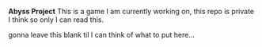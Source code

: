 <b>Abyss Project</b>
This is a game I am currently working on,
this repo is private I think so only I can read this.

gonna leave this blank til I can think of what to put here...
